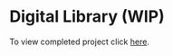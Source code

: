 # Digital Library (WIP)

To view completed project click [here](http://monbird.com/digital-library).
